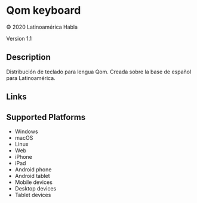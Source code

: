 Qom keyboard
==============

© 2020 Latinoamérica Habla

Version 1.1

Description
-----------

Distribución de teclado para lengua Qom. Creada sobre la base de español para Latinoamérica.

Links
-----

Supported Platforms
-------------------
 * Windows
 * macOS
 * Linux
 * Web
 * iPhone
 * iPad
 * Android phone
 * Android tablet
 * Mobile devices
 * Desktop devices
 * Tablet devices

